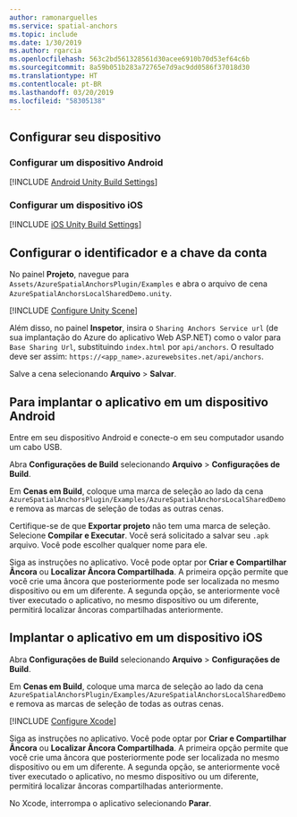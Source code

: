 ```yaml
---
author: ramonarguelles
ms.service: spatial-anchors
ms.topic: include
ms.date: 1/30/2019
ms.author: rgarcia
ms.openlocfilehash: 563c2bd561328561d30acee6910b70d53ef64c6b
ms.sourcegitcommit: 8a59b051b283a72765e7d9ac9dd0586f37018d30
ms.translationtype: HT
ms.contentlocale: pt-BR
ms.lasthandoff: 03/20/2019
ms.locfileid: "58305138"
---
```

## <a name="set-up-your-device"></a>Configurar seu dispositivo

### <a name="set-up-an-android-device"></a>Configurar um dispositivo Android

[!INCLUDE [Android Unity Build Settings](spatial-anchors-unity-android-build-settings.md)]

### <a name="set-up-an-ios-device"></a>Configurar um dispositivo iOS

[!INCLUDE [iOS Unity Build Settings](spatial-anchors-unity-ios-build-settings.md)]

## <a name="configure-the-account-identifier-and-key"></a>Configurar o identificador e a chave da conta

No painel **Projeto**, navegue para `Assets/AzureSpatialAnchorsPlugin/Examples` e abra o arquivo de cena `AzureSpatialAnchorsLocalSharedDemo.unity`.

[!INCLUDE [Configure Unity Scene](spatial-anchors-unity-configure-scene.md)]

Além disso, no painel **Inspetor**, insira o `Sharing Anchors Service url` (de sua implantação do Azure do aplicativo Web ASP.NET) como o valor para `Base Sharing Url`, substituindo `index.html` por `api/anchors`. O resultado deve ser assim: `https://<app_name>.azurewebsites.net/api/anchors`.

Salve a cena selecionando **Arquivo** > **Salvar**.

## <a name="to-deploy-the-app-to-an-android-device"></a>Para implantar o aplicativo em um dispositivo Android

Entre em seu dispositivo Android e conecte-o em seu computador usando um cabo USB.

Abra **Configurações de Build** selecionando **Arquivo** > **Configurações de Build**.

Em **Cenas em Build**, coloque uma marca de seleção ao lado da cena `AzureSpatialAnchorsPlugin/Examples/AzureSpatialAnchorsLocalSharedDemo` e remova as marcas de seleção de todas as outras cenas.

Certifique-se de que **Exportar projeto** não tem uma marca de seleção. Selecione **Compilar e Executar**. Você será solicitado a salvar seu `.apk` arquivo. Você pode escolher qualquer nome para ele.

Siga as instruções no aplicativo. Você pode optar por **Criar e Compartilhar Âncora** ou **Localizar Âncora Compartilhada**. A primeira opção permite que você crie uma âncora que posteriormente pode ser localizada no mesmo dispositivo ou em um diferente. A segunda opção, se anteriormente você tiver executado o aplicativo, no mesmo dispositivo ou um diferente, permitirá localizar âncoras compartilhadas anteriormente.

## <a name="to-deploy-the-app-to-an-ios-device"></a>Implantar o aplicativo em um dispositivo iOS

Abra **Configurações de Build** selecionando **Arquivo** > **Configurações de Build**.

Em **Cenas em Build**, coloque uma marca de seleção ao lado da cena `AzureSpatialAnchorsPlugin/Examples/AzureSpatialAnchorsLocalSharedDemo` e remova as marcas de seleção de todas as outras cenas.

[!INCLUDE [Configure Xcode](spatial-anchors-unity-ios-xcode.md)]

Siga as instruções no aplicativo. Você pode optar por **Criar e Compartilhar Âncora** ou **Localizar Âncora Compartilhada**. A primeira opção permite que você crie uma âncora que posteriormente pode ser localizada no mesmo dispositivo ou em um diferente. A segunda opção, se anteriormente você tiver executado o aplicativo, no mesmo dispositivo ou um diferente, permitirá localizar âncoras compartilhadas anteriormente.

No Xcode, interrompa o aplicativo selecionando **Parar**.
